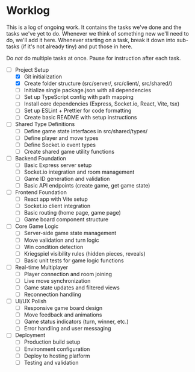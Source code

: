# Worklog

This is a log of ongoing work. It contains the tasks we've done and the tasks we've yet to do. Whenever we think of something new we'll need to do, we'll add it here. Whenever starting on a task, break it down into sub-tasks (if it's not already tiny) and put those in here.

Do _not_ do multiple tasks at once. Pause for instruction after each task.

- [ ] Project Setup
  - [x] Git initialization
  - [x] Create folder structure (src/server/, src/client/, src/shared/)
  - [ ] Initialize single package.json with all dependencies
  - [ ] Set up TypeScript config with path mapping
  - [ ] Install core dependencies (Express, Socket.io, React, Vite, tsx)
  - [ ] Set up ESLint + Prettier for code formatting
  - [ ] Create basic README with setup instructions
- [ ] Shared Type Definitions
  - [ ] Define game state interfaces in src/shared/types/
  - [ ] Define player and move types
  - [ ] Define Socket.io event types
  - [ ] Create shared game utility functions
- [ ] Backend Foundation
  - [ ] Basic Express server setup
  - [ ] Socket.io integration and room management
  - [ ] Game ID generation and validation
  - [ ] Basic API endpoints (create game, get game state)
- [ ] Frontend Foundation
  - [ ] React app with Vite setup
  - [ ] Socket.io client integration
  - [ ] Basic routing (home page, game page)
  - [ ] Game board component structure
- [ ] Core Game Logic
  - [ ] Server-side game state management
  - [ ] Move validation and turn logic
  - [ ] Win condition detection
  - [ ] Kriegspiel visibility rules (hidden pieces, reveals)
  - [ ] Basic unit tests for game logic functions
- [ ] Real-time Multiplayer
  - [ ] Player connection and room joining
  - [ ] Live move synchronization
  - [ ] Game state updates and filtered views
  - [ ] Reconnection handling
- [ ] UI/UX Polish
  - [ ] Responsive game board design
  - [ ] Move feedback and animations
  - [ ] Game status indicators (turn, winner, etc.)
  - [ ] Error handling and user messaging
- [ ] Deployment
  - [ ] Production build setup
  - [ ] Environment configuration
  - [ ] Deploy to hosting platform
  - [ ] Testing and validation
